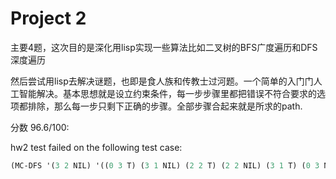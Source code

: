 # Project 2

主要4题，这次目的是深化用lisp实现一些算法比如二叉树的BFS广度遍历和DFS深度遍历

然后尝试用lisp去解决谜题，也即是食人族和传教士过河题。一个简单的入门门人工智能解决。基本思想就是设立约束条件，每一步步骤里都把错误不符合要求的选项都排除，那么每一步只剩下正确的步骤。全部步骤合起来就是所求的path.

分数 96.6/100:

hw2 test failed on the following test case:
```lisp
(MC-DFS '(3 2 NIL) '((0 3 T) (3 1 NIL) (2 2 T) (2 2 NIL) (3 1 T) (0 3 NIL) (3 2 T) (1 1 NIL) (3 3 T)))
```
